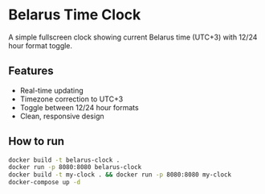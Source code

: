 # Belarus Time Clock

A simple fullscreen clock showing current Belarus time (UTC+3) with 12/24 hour format toggle.

## Features
- Real-time updating
- Timezone correction to UTC+3
- Toggle between 12/24 hour formats
- Clean, responsive design

## How to run
```bash
docker build -t belarus-clock .
docker run -p 8080:8080 belarus-clock
docker build -t my-clock . && docker run -p 8080:8080 my-clock
docker-compose up -d
